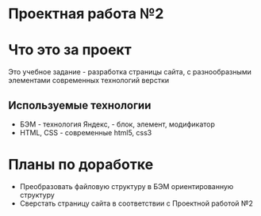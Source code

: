 # Проектная работа №2

# Что это за проект

Это учебное задание - разработка страницы сайта, с разнообразными элементами современных технологий верстки

## Используемые технологии

* БЭМ - технология Яндекс, - блок, элемент, модификатор
* HTML, CSS - современные html5, css3

# Планы по доработке

* Преобразовать файловую структуру в БЭМ ориентированную структуру
* Сверстать страницу сайта в соответствии с Проектной работой №2
